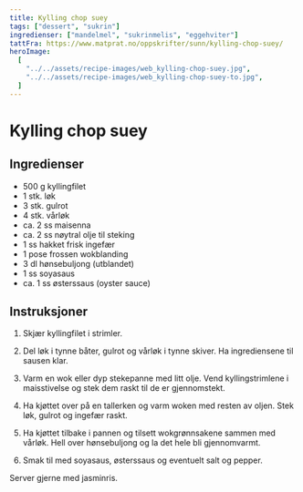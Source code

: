 ```yaml
---
title: Kylling chop suey
tags: ["dessert", "sukrin"]
ingredienser: ["mandelmel", "sukrinmelis", "eggehviter"]
tattFra: https://www.matprat.no/oppskrifter/sunn/kylling-chop-suey/
heroImage:
  [
    "../../assets/recipe-images/web_kylling-chop-suey.jpg",
    "../../assets/recipe-images/web_kylling-chop-suey-to.jpg",
  ]
---
```


# Kylling chop suey

## Ingredienser

- 500 g kyllingfilet
- 1 stk. løk
- 3 stk. gulrot
- 4 stk. vårløk
- ca. 2 ss maisenna
- ca. 2 ss nøytral olje til steking
- 1 ss hakket frisk ingefær
- 1 pose frossen wokblanding
- 3 dl hønsebuljong (utblandet)
- 1 ss soyasaus
- ca. 1 ss østerssaus (oyster sauce)

## Instruksjoner

1. Skjær kyllingfilet i strimler.

2. Del løk i tynne båter, gulrot og vårløk i tynne skiver. Ha ingrediensene til sausen klar.

3. Varm en wok eller dyp stekepanne med litt olje. Vend kyllingstrimlene i maisstivelse og stek dem raskt til de er gjennomstekt.

4. Ha kjøttet over på en tallerken og varm woken med resten av oljen. Stek løk, gulrot og ingefær raskt.

5. Ha kjøttet tilbake i pannen og tilsett wokgrønnsakene sammen med vårløk. Hell over hønsebuljong og la det hele bli gjennomvarmt.

6. Smak til med soyasaus, østerssaus og eventuelt salt og pepper.

Server gjerne med jasminris.
